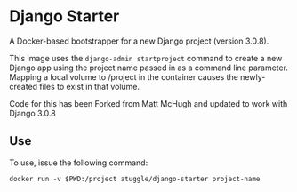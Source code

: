 # Django Starter

A Docker-based bootstrapper for a new Django project (version 3.0.8).

This image uses the `django-admin startproject` command to create a new Django app using the project name passed in as a command line parameter. Mapping a local volume to /project in the container causes the newly-created files to exist in that volume.

Code for this has been Forked from Matt McHugh and updated to work with Django 3.0.8

## Use

To use, issue the following command:
```
docker run -v $PWD:/project atuggle/django-starter project-name
```